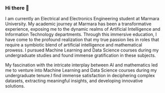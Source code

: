 ### Hi there 👋

I am currently an Electrical and Electronics Engineering student at Marmara University. My academic journey at Marmara has been a transformative experience, exposing me to the dynamic realms of Artificial Intelligence and Information Technology departments. Through this immersive education, I have come to the profound realization that my true passion lies in roles that require a symbiotic blend of artificial intelligence and mathematical prowess. I pursued Machine Learning and Data Science courses during my undergraduate studies and found immense gratification in these subjects.

My fascination with the intricate interplay between AI and mathematics led me to venture into Machine Learning and Data Science courses during my undergraduate tenure.I find immense satisfaction in deciphering complex datasets, extracting meaningful insights, and developing innovative solutions.
<!--
**seymakayaa/seymakayaa** is a ✨ _special_ ✨ repository because its `README.md` (this file) appears on your GitHub profile.
 
- 🌱 I’m currently learning ...

 https://img.shields.io/badge/:badgeContent
 [![Build Status](https://travis-ci.org/KullaniciAdi/ProjeAdi.svg?branch=master)](https://travis-ci.org/KullaniciAdi/ProjeAdi)

- 👯 I’m looking to collaborate on ...
- 🤔 I’m looking for help with ...
- 💬 Ask me about ...
- 📫 How to reach me: ...
- 😄 Pronouns: ...
- ⚡ Fun fact: ...
-->

